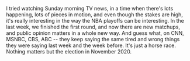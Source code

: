 I tried watching Sunday morning TV news, in a time when there's lots happening, lots of pieces in motion, and even though the stakes are high, it's really interesting in the way the NBA playoffs can be interesting. In the last week, we finished the first round, and now there are new matchups, and public opinion matters in a whole new way. And guess what, on CNN, MSNBC, CBS, ABC -- they keep saying the same tired and wrong things they were saying last week and the week before. It's just a horse race. Nothing matters but the election in November 2020. 
